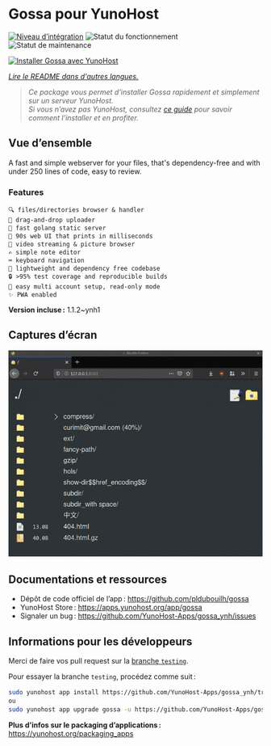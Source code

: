 <!--
Nota bene : ce README est automatiquement généré par <https://github.com/YunoHost/apps/tree/master/tools/readme_generator>
Il NE doit PAS être modifié à la main.
-->

# Gossa pour YunoHost

[![Niveau d’intégration](https://dash.yunohost.org/integration/gossa.svg)](https://ci-apps.yunohost.org/ci/apps/gossa/) ![Statut du fonctionnement](https://ci-apps.yunohost.org/ci/badges/gossa.status.svg) ![Statut de maintenance](https://ci-apps.yunohost.org/ci/badges/gossa.maintain.svg)

[![Installer Gossa avec YunoHost](https://install-app.yunohost.org/install-with-yunohost.svg)](https://install-app.yunohost.org/?app=gossa)

*[Lire le README dans d'autres langues.](./ALL_README.md)*

> *Ce package vous permet d’installer Gossa rapidement et simplement sur un serveur YunoHost.*  
> *Si vous n’avez pas YunoHost, consultez [ce guide](https://yunohost.org/install) pour savoir comment l’installer et en profiter.*

## Vue d’ensemble

A fast and simple webserver for your files, that's dependency-free and with under 250 lines of code, easy to review.

### Features

    🔍 files/directories browser & handler
    📩 drag-and-drop uploader
    🥂 fast golang static server
    💾 90s web UI that prints in milliseconds
    📸 video streaming & picture browser
    ✍️ simple note editor
    ⌨️ keyboard navigation
    🚀 lightweight and dependency free codebase
    🔒 >95% test coverage and reproducible builds
    💑 easy multi account setup, read-only mode
    ✨ PWA enabled


**Version incluse :** 1.1.2~ynh1

## Captures d’écran

![Capture d’écran de Gossa](./doc/screenshots/screenshot.png)

## Documentations et ressources

- Dépôt de code officiel de l’app : <https://github.com/pldubouilh/gossa>
- YunoHost Store : <https://apps.yunohost.org/app/gossa>
- Signaler un bug : <https://github.com/YunoHost-Apps/gossa_ynh/issues>

## Informations pour les développeurs

Merci de faire vos pull request sur la [branche `testing`](https://github.com/YunoHost-Apps/gossa_ynh/tree/testing).

Pour essayer la branche `testing`, procédez comme suit :

```bash
sudo yunohost app install https://github.com/YunoHost-Apps/gossa_ynh/tree/testing --debug
ou
sudo yunohost app upgrade gossa -u https://github.com/YunoHost-Apps/gossa_ynh/tree/testing --debug
```

**Plus d’infos sur le packaging d’applications :** <https://yunohost.org/packaging_apps>
